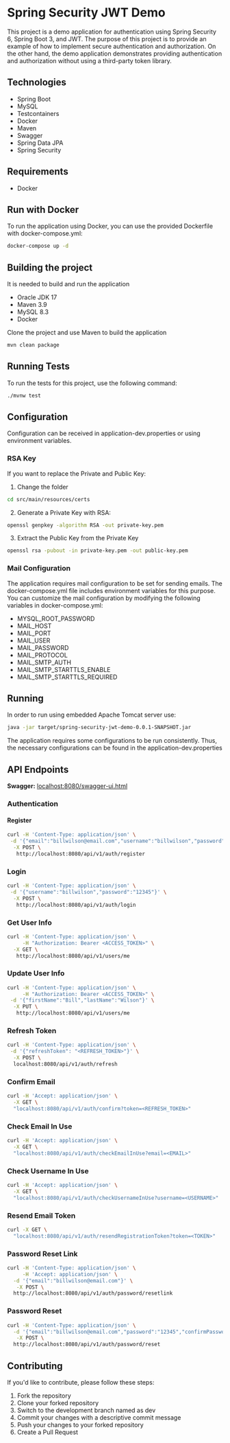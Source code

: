 # Spring Security JWT Demo

This project is a demo application for authentication using Spring Security 6, Spring Boot 3, and JWT.
The purpose of this project is to provide an example of how to implement secure authentication and
authorization. On the other hand, the demo application demonstrates providing authentication and
authorization without using a third-party token library.

## Technologies

* Spring Boot
* MySQL
* Testcontainers
* Docker
* Maven
* Swagger
* Spring Data JPA
* Spring Security

## Requirements

* Docker

## Run with Docker

To run the application using Docker, you can use the provided Dockerfile with docker-compose.yml:

```bash
docker-compose up -d
```

## Building the project

It is needed to build and run the application

* Oracle JDK 17
* Maven 3.9
* MySQL 8.3
* Docker

Clone the project and use Maven to build the application

```bash
mvn clean package 
```

## Running Tests

To run the tests for this project, use the following command:

```bash
./mvnw test 
```

## Configuration

Configuration can be received in application-dev.properties or using environment variables.

### RSA Key

If you want to replace the Private and Public Key:

1. Change the folder

```bash
cd src/main/resources/certs
```

2. Generate a Private Key with RSA:

```bash
openssl genpkey -algorithm RSA -out private-key.pem
```

3. Extract the Public Key from the Private Key

```bash
openssl rsa -pubout -in private-key.pem -out public-key.pem
```

### Mail Configuration

The application requires mail configuration to be set for sending emails. The docker-compose.yml file includes
environment variables for this purpose. You can customize the mail configuration by modifying the following variables in docker-compose.yml:

* MYSQL_ROOT_PASSWORD
* MAIL_HOST
* MAIL_PORT
* MAIL_USER
* MAIL_PASSWORD
* MAIL_PROTOCOL
* MAIL_SMTP_AUTH
* MAIL_SMTP_STARTTLS_ENABLE
* MAIL_SMTP_STARTTLS_REQUIRED

## Running

In order to run using embedded Apache Tomcat server use:

```bash
java -jar target/spring-security-jwt-demo-0.0.1-SNAPSHOT.jar
```

The application requires some configurations to be run consistently. Thus, the necessary configurations can be found in the application-dev.properties


## API Endpoints

**Swagger:** [localhost:8080/swagger-ui.html](localhost:8080/swagger-ui.html)

### Authentication

#### Register

```bash
curl -H 'Content-Type: application/json' \
 -d '{"email":"billwilson@email.com","username":"billwilson","password":"12345","registerAsAdmin":true,"firstName":"Bill","lastName":"Wilson"}' \
  -X POST \
   http://localhost:8080/api/v1/auth/register
```

### Login

```bash
curl -H 'Content-Type: application/json' \
 -d '{"username":"billwilson","password":"12345"}' \
  -X POST \
   http://localhost:8080/api/v1/auth/login
```

### Get User Info

```bash
curl -H 'Content-Type: application/json' \
     -H "Authorization: Bearer <ACCESS_TOKEN>" \
  -X GET \
   http://localhost:8080/api/v1/users/me 
```

### Update User Info

```bash
curl -H 'Content-Type: application/json' \
     -H "Authorization: Bearer <ACCESS_TOKEN>" \
 -d '{"firstName":"Bill","lastName":"Wilson"}' \
  -X PUT \
   http://localhost:8080/api/v1/users/me 
```

### Refresh Token

```bash
curl -H 'Content-Type: application/json' \
 -d '{"refreshToken": "<REFRESH_TOKEN>"}' \
  -X POST \
  localhost:8080/api/v1/auth/refresh
```

### Confirm Email

```bash
curl -H 'Accept: application/json' \
  -X GET \
  "localhost:8080/api/v1/auth/confirm?token=<REFRESH_TOKEN>"
```

### Check Email In Use

```bash
curl -H 'Accept: application/json' \
  -X GET \
  "localhost:8080/api/v1/auth/checkEmailInUse?email=<EMAIL>"  
```

### Check Username In Use

```bash
curl -H 'Accept: application/json' \
  -X GET \
  "localhost:8080/api/v1/auth/checkUsernameInUse?username=<USERNAME>"  
```

### Resend Email Token

```bash
curl -X GET \
  "localhost:8080/api/v1/auth/resendRegistrationToken?token=<TOKEN>"
```

### Password Reset Link

```bash
curl -H 'Content-Type: application/json' \
     -H 'Accept: application/json' \
  -d '{"email":"billwilson@email.com"}' \
   -X POST \
  http://localhost:8080/api/v1/auth/password/resetlink
```

### Password Reset

```bash
curl -H 'Content-Type: application/json' \
  -d '{"email":"billwilson@email.com","password":"12345","confirmPassword":"12345","token":"af95616a-388e-4249-add1-a64577266fdd"}' \
   -X POST \
  http://localhost:8080/api/v1/auth/password/reset
```

## Contributing

If you'd like to contribute, please follow these steps:

1. Fork the repository
2. Clone your forked repository
3. Switch to the development branch named as dev
4. Commit your changes with a descriptive commit message
5. Push your changes to your forked repository
6. Create a Pull Request